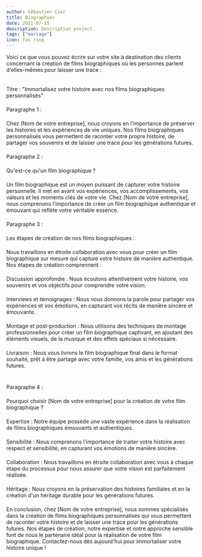 ```yaml
---
author: Sébastien Cier
title: Biographies
date: 2021-07-15
description: Description project.
tags: ["mariage"]
icon: fas ring
---
```


Voici ce que vous pouvez écrire sur votre site à destination des clients concernant la création de films biographiques où les personnes parlent d'elles-mêmes pour laisser une trace :
<p style='margin:0cm;font-size:16px;'>&nbsp;</p>
Titre : "Immortalisez votre histoire avec nos films biographiques personnalisés"
<p style='margin:0cm;font-size:16px;'>&nbsp;</p>
Paragraphe 1 :
<p style='margin:0cm;font-size:16px;'>&nbsp;</p>
Chez [Nom de votre entreprise], nous croyons en l'importance de préserver les histoires et les expériences de vie uniques. Nos films biographiques personnalisés vous permettent de raconter votre propre histoire, de partager vos souvenirs et de laisser une trace pour les générations futures.
<p style='margin:0cm;font-size:16px;'>&nbsp;</p>
Paragraphe 2 :
<p style='margin:0cm;font-size:16px;'>&nbsp;</p>
Qu'est-ce qu'un film biographique ?
<p style='margin:0cm;font-size:16px;'>&nbsp;</p>
Un film biographique est un moyen puissant de capturer votre histoire personnelle. Il met en avant vos expériences, vos accomplissements, vos valeurs et les moments clés de votre vie. Chez [Nom de votre entreprise], nous comprenons l'importance de créer un film biographique authentique et émouvant qui reflète votre véritable essence.
<p style='margin:0cm;font-size:16px;'>&nbsp;</p>
Paragraphe 3 :
<p style='margin:0cm;font-size:16px;'>&nbsp;</p>
Les étapes de création de nos films biographiques :
<p style='margin:0cm;font-size:16px;'>&nbsp;</p>
Nous travaillons en étroite collaboration avec vous pour créer un film biographique sur mesure qui capture votre histoire de manière authentique. Nos étapes de création comprennent :
<p style='margin:0cm;font-size:16px;'>&nbsp;</p>
Discussion approfondie : Nous écoutons attentivement votre histoire, vos souvenirs et vos objectifs pour comprendre votre vision.
<p style='margin:0cm;font-size:16px;'>&nbsp;</p>
Interviews et témoignages : Nous vous donnons la parole pour partager vos expériences et vos émotions, en capturant vos récits de manière sincère et émouvante.
<p style='margin:0cm;font-size:16px;'>&nbsp;</p>
Montage et post-production : Nous utilisons des techniques de montage professionnelles pour créer un film biographique captivant, en ajoutant des éléments visuels, de la musique et des effets spéciaux si nécessaire.
<p style='margin:0cm;font-size:16px;'>&nbsp;</p>
Livraison : Nous vous livrons le film biographique final dans le format souhaité, prêt à être partagé avec votre famille, vos amis et les générations futures.
<p style='margin:0cm;font-size:16px;'>&nbsp;</p>
<p style='margin:0cm;font-size:16px;'>&nbsp;</p>
Paragraphe 4 :
<p style='margin:0cm;font-size:16px;'>&nbsp;</p>
Pourquoi choisir [Nom de votre entreprise] pour la création de votre film biographique ?
<p style='margin:0cm;font-size:16px;'>&nbsp;</p>
Expertise : Notre équipe possède une vaste expérience dans la réalisation de films biographiques émouvants et authentiques.
<p style='margin:0cm;font-size:16px;'>&nbsp;</p>
Sensibilité : Nous comprenons l'importance de traiter votre histoire avec respect et sensibilité, en capturant vos émotions de manière sincère.
<p style='margin:0cm;font-size:16px;'>&nbsp;</p>
Collaboration : Nous travaillons en étroite collaboration avec vous à chaque étape du processus pour nous assurer que votre vision est parfaitement réalisée.
<p style='margin:0cm;font-size:16px;'>&nbsp;</p>
Héritage : Nous croyons en la préservation des histoires familiales et en la création d'un héritage durable pour les générations futures.
<p style='margin:0cm;font-size:16px;'>&nbsp;</p>
En conclusion, chez [Nom de votre entreprise], nous sommes spécialisés dans la création de films biographiques personnalisés qui vous permettent de raconter votre histoire et de laisser une trace pour les générations futures. Nos étapes de création, notre expertise et notre approche sensible font de nous le partenaire idéal pour la réalisation de votre film biographique. Contactez-nous dès aujourd'hui pour immortaliser votre histoire unique !